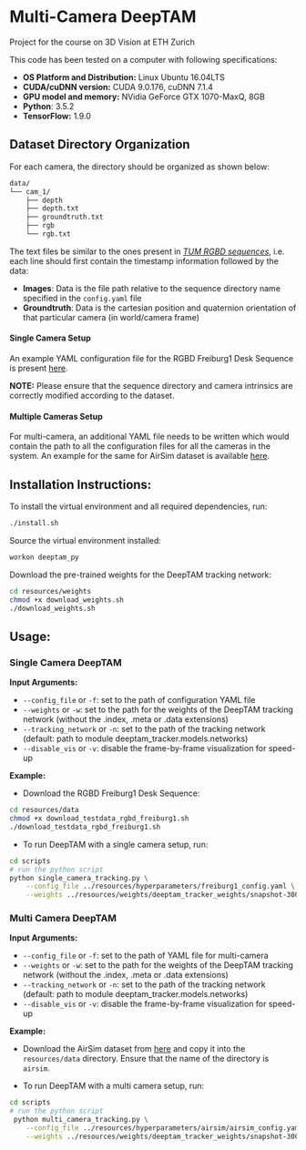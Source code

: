 
# Multi-Camera DeepTAM

Project for the course on 3D Vision at ETH Zurich

This code has been tested on a computer with following specifications:
* __OS Platform and Distribution:__ Linux Ubuntu 16.04LTS
* __CUDA/cuDNN version:__ CUDA 9.0.176, cuDNN 7.1.4
* __GPU model and memory:__ NVidia GeForce GTX 1070-MaxQ, 8GB
* __Python__: 3.5.2
* __TensorFlow:__ 1.9.0

## Dataset Directory Organization

For each camera, the directory should be organized as shown below:
```txt
data/
└── cam_1/  
    ├── depth
    ├── depth.txt
    ├── groundtruth.txt
    ├── rgb
    └── rgb.txt
```

The text files be similar to the ones present in [_TUM RGBD sequences_](https://vision.in.tum.de/data/datasets/rgbd-dataset), i.e. each line should first contain the timestamp information followed by the data:
* __Images__: Data is the file path relative to the sequence directory name specified in the `config.yaml` file
* __Groundtruth__: Data is the cartesian position and quaternion orientation of that particular camera (in world/camera frame)

#### Single Camera Setup

An example YAML configuration file for the RGBD Freiburg1 Desk Sequence is present [here](resources/hyperparameters/freiburg1_config.yaml). 

__NOTE:__ Please ensure that the sequence directory and camera intrinsics are correctly modified according to the dataset. 

#### Multiple Cameras Setup

For multi-camera, an additional YAML file needs to be written which would contain the path to all the configuration files 
for all the cameras in the system. An example for the same for AirSim dataset is available [here](resources/hyperparameters/airsim/airsim_config.yaml).
 
## Installation Instructions:

To install the virtual environment and all required dependencies, run:
```bash
./install.sh
```

Source the virtual environment installed:
```bash
workon deeptam_py
```

Download the pre-trained weights for the DeepTAM tracking network:
```bash
cd resources/weights
chmod +x download_weights.sh
./download_weights.sh
``` 

## Usage:

### Single Camera DeepTAM

__Input Arguments:__ 

* `--config_file` or `-f`: set to the path of configuration YAML file
*  `--weights` or `-w`: set to the path for the weights of the DeepTAM tracking network (without the .index, .meta or .data extensions)
*  `--tracking_network` or `-n`: set to the path of the tracking network (default: path to module deeptam_tracker.models.networks)
*  `--disable_vis` or `-v`: disable the frame-by-frame visualization for speed-up

__Example:__ 

* Download the RGBD Freiburg1 Desk Sequence:
```bash
cd resources/data
chmod +x download_testdata_rgbd_freiburg1.sh
./download_testdata_rgbd_freiburg1.sh
```

* To run DeepTAM with a single camera setup, run:
```bash
cd scripts
# run the python script
python single_camera_tracking.py \
    --config_file ../resources/hyperparameters/freiburg1_config.yaml \
    --weights ../resources/weights/deeptam_tracker_weights/snapshot-300000
```

### Multi Camera DeepTAM

__Input Arguments:__ 
* `--config_file` or `-f`: set to the path of YAML file for multi-camera 
*  `--weights` or `-w`: set to the path for the weights of the DeepTAM tracking network (without the .index, .meta or .data extensions)
*  `--tracking_network` or `-n`: set to the path of the tracking network (default: path to module deeptam_tracker.models.networks)
*  `--disable_vis` or `-v`: disable the frame-by-frame visualization for speed-up

__Example:__ 

* Download the AirSim dataset from [here](https://polybox.ethz.ch/index.php/s/Kpp7Nfa0AbCq8e1) and copy it into the `resources/data` directory. Ensure that the name of the 
directory is `airsim`. 

* To run DeepTAM with a multi camera setup, run:
```bash
cd scripts
# run the python script
 python multi_camera_tracking.py \
    --config_file ../resources/hyperparameters/airsim/airsim_config.yaml \
    --weights ../resources/weights/deeptam_tracker_weights/snapshot-300000
```
